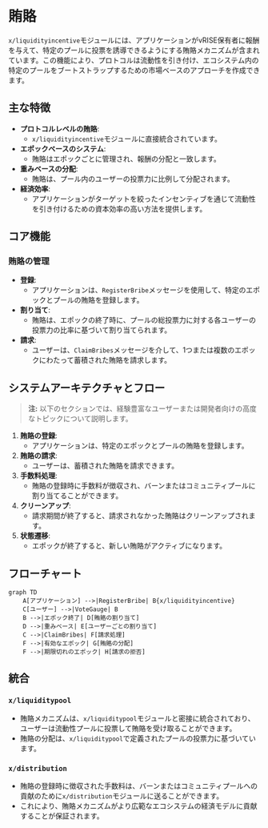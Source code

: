 # 賄賂

`x/liquidityincentive`モジュールには、アプリケーションがvRISE保有者に報酬を与えて、特定のプールに投票を誘導できるようにする賄賂メカニズムが含まれています。この機能により、プロトコルは流動性を引き付け、エコシステム内の特定のプールをブートストラップするための市場ベースのアプローチを作成できます。

## 主な特徴

- **プロトコルレベルの賄賂**:
  - `x/liquidityincentive`モジュールに直接統合されています。
- **エポックベースのシステム**:
  - 賄賂はエポックごとに管理され、報酬の分配と一致します。
- **重みベースの分配**:
  - 賄賂は、プール内のユーザーの投票力に比例して分配されます。
- **経済効率**:
  - アプリケーションがターゲットを絞ったインセンティブを通じて流動性を引き付けるための資本効率の高い方法を提供します。

## **コア機能**

### **賄賂の管理**

- **登録**:
  - アプリケーションは、`RegisterBribe`メッセージを使用して、特定のエポックとプールの賄賂を登録します。
- **割り当て**:
  - 賄賂は、エポックの終了時に、プールの総投票力に対する各ユーザーの投票力の比率に基づいて割り当てられます。
- **請求**:
  - ユーザーは、`ClaimBribes`メッセージを介して、1つまたは複数のエポックにわたって蓄積された賄賂を請求します。

## **システムアーキテクチャとフロー**

> **注:** 以下のセクションでは、経験豊富なユーザーまたは開発者向けの高度なトピックについて説明します。

1. **賄賂の登録**:
   - アプリケーションは、特定のエポックとプールの賄賂を登録します。
2. **賄賂の請求**:
   - ユーザーは、蓄積された賄賂を請求できます。
3. **手数料処理**:
   - 賄賂の登録時に手数料が徴収され、バーンまたはコミュニティプールに割り当てることができます。
4. **クリーンアップ**:
   - 請求期間が終了すると、請求されなかった賄賂はクリーンアップされます。
5. **状態遷移**:
   - エポックが終了すると、新しい賄賂がアクティブになります。

## フローチャート

```mermaid
graph TD
    A[アプリケーション] -->|RegisterBribe| B{x/liquidityincentive}
    C[ユーザー] -->|VoteGauge| B
    B -->|エポック終了| D[賄賂の割り当て]
    D -->|重みベース| E[ユーザーごとの割り当て]
    C -->|ClaimBribes| F[請求処理]
    F -->|有効なエポック| G[賄賂の分配]
    F -->|期限切れのエポック| H[請求の拒否]
```

## **統合**

### **`x/liquiditypool`**

- 賄賂メカニズムは、`x/liquiditypool`モジュールと密接に統合されており、ユーザーは流動性プールに投票して賄賂を受け取ることができます。
- 賄賂の分配は、`x/liquiditypool`で定義されたプールの投票力に基づいています。

### **`x/distribution`**

- 賄賂の登録時に徴収された手数料は、バーンまたはコミュニティプールへの貢献のために`x/distribution`モジュールに送ることができます。
- これにより、賄賂メカニズムがより広範なエコシステムの経済モデルに貢献することが保証されます。
